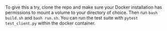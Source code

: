 To give this a try, clone the repo and make sure your Docker installation has permissions to mount a volume to your directory of choice. Then run `bash build.sh` and `bash run.sh`. You can run the test suite with `pytest test_client.py` within the docker container.
